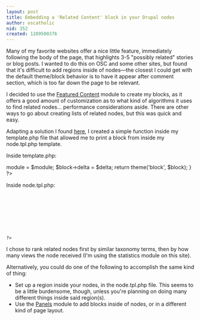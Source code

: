 ```yaml
---
layout: post
title: Embedding a 'Related Content' block in your Drupal nodes
author: oscatholic
nid: 352
created: 1289500376
---
```

<p>Many of my favorite websites offer a nice little feature, immediately following the body of the page, that highlights 3-5 &quot;possibly related&quot; stories or blog posts. I wanted to do this on OSC and some other sites, but found that it&#39;s difficult to add regions inside of nodes&mdash;the closest I could get with the default theme/block behavior is to have it appear after comment section, which is too far down the page to be relevant.</p>
<p>I decided to use the <a href="http://drupal.org/project/featured_content">Featured Content</a> module to create my blocks, as it offers a good amount of customization as to what kind of algorithms it uses to find related nodes... performance considerations aside. There are other ways to go about creating lists of related nodes, but this was quick and easy.</p>
<p>Adapting a solution I found <a href="http://drupal.org/node/753516#comment-2769068">here</a>, I created a simple function inside my template.php file that allowed me to print a block from inside my node.tpl.php template.</p>
<p>Inside template.php:</p>
<?php
/**
 * Helper function for retrieving block code for insertion into templates.
 *
 * @see http://drupal.org/node/753516#comment-2769068
 */
function osc_block_retrieve($module, $delta) {
  $block = (object) module_invoke($module, 'block', 'view', $delta);
  $block->module = $module;
  $block->delta = $delta;
  return theme('block', $block);
}
?>
<p>Inside node.tpl.php:</p>
<code>
<?php
  <?php if ($page): ?>
    <div class="block-in-node">
      <?php print osc_block_retrieve('featured_content', '1'); ?>
    </div>
  <?php endif; ?>
?>
</code>
<p>I chose to rank related nodes first by similar taxonomy terms, then by how many views the node received (I&#39;m using the statistics module on this site).</p>
<p>Alternatively, you could do one of the following to accomplish the same kind of thing:</p>
<ul>
<li>Set up a region inside your nodes, in the node.tpl.php file. This seems to be a little burdensome, though, unless you&#39;re planning on doing many different things inside said region(s).</li>
<li>Use the <a href="http://drupal.org/project/panels">Panels</a> module to add blocks inside of nodes, or in a different kind of page layout.</li>
</ul>
